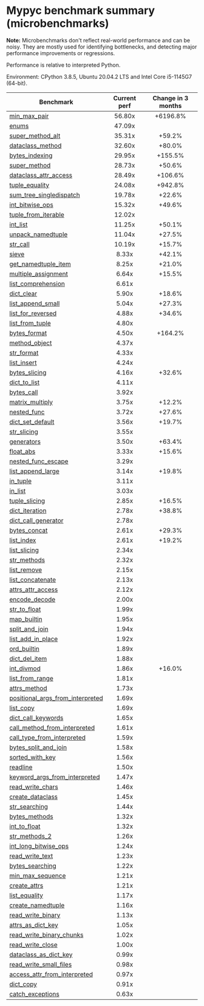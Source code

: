 # Mypyc benchmark summary (microbenchmarks)

**Note:** Microbenchmarks don't reflect real-world performance and can be noisy.
           They are mostly used for identifying bottlenecks, and detecting major performance
           improvements or regressions.

Performance is relative to interpreted Python.

Environment: CPython 3.8.5, Ubuntu 20.04.2 LTS and Intel Core i5-1145G7 (64-bit).

| Benchmark | Current perf | Change in 3 months |
| --- | :---: | :---: |
| [min_max_pair](benchmarks/min_max_pair.md) | 56.80x | +6196.8% |
| [enums](benchmarks/enums.md) | 47.09x |  |
| [super_method_alt](benchmarks/super_method_alt.md) | 35.31x | +59.2% |
| [dataclass_method](benchmarks/dataclass_method.md) | 32.60x | +80.0% |
| [bytes_indexing](benchmarks/bytes_indexing.md) | 29.95x | +155.5% |
| [super_method](benchmarks/super_method.md) | 28.73x | +50.6% |
| [dataclass_attr_access](benchmarks/dataclass_attr_access.md) | 28.49x | +106.6% |
| [tuple_equality](benchmarks/tuple_equality.md) | 24.08x | +942.8% |
| [sum_tree_singledispatch](benchmarks/sum_tree_singledispatch.md) | 19.78x | +22.6% |
| [int_bitwise_ops](benchmarks/int_bitwise_ops.md) | 15.32x | +49.6% |
| [tuple_from_iterable](benchmarks/tuple_from_iterable.md) | 12.02x |  |
| [int_list](benchmarks/int_list.md) | 11.25x | +50.1% |
| [unpack_namedtuple](benchmarks/unpack_namedtuple.md) | 11.04x | +27.5% |
| [str_call](benchmarks/str_call.md) | 10.19x | +15.7% |
| [sieve](benchmarks/sieve.md) | 8.33x | +42.1% |
| [get_namedtuple_item](benchmarks/get_namedtuple_item.md) | 8.25x | +21.0% |
| [multiple_assignment](benchmarks/multiple_assignment.md) | 6.64x | +15.5% |
| [list_comprehension](benchmarks/list_comprehension.md) | 6.61x |  |
| [dict_clear](benchmarks/dict_clear.md) | 5.90x | +18.6% |
| [list_append_small](benchmarks/list_append_small.md) | 5.04x | +27.3% |
| [list_for_reversed](benchmarks/list_for_reversed.md) | 4.88x | +34.6% |
| [list_from_tuple](benchmarks/list_from_tuple.md) | 4.80x |  |
| [bytes_format](benchmarks/bytes_format.md) | 4.50x | +164.2% |
| [method_object](benchmarks/method_object.md) | 4.37x |  |
| [str_format](benchmarks/str_format.md) | 4.33x |  |
| [list_insert](benchmarks/list_insert.md) | 4.24x |  |
| [bytes_slicing](benchmarks/bytes_slicing.md) | 4.16x | +32.6% |
| [dict_to_list](benchmarks/dict_to_list.md) | 4.11x |  |
| [bytes_call](benchmarks/bytes_call.md) | 3.92x |  |
| [matrix_multiply](benchmarks/matrix_multiply.md) | 3.75x | +12.2% |
| [nested_func](benchmarks/nested_func.md) | 3.72x | +27.6% |
| [dict_set_default](benchmarks/dict_set_default.md) | 3.56x | +19.7% |
| [str_slicing](benchmarks/str_slicing.md) | 3.55x |  |
| [generators](benchmarks/generators.md) | 3.50x | +63.4% |
| [float_abs](benchmarks/float_abs.md) | 3.33x | +15.6% |
| [nested_func_escape](benchmarks/nested_func_escape.md) | 3.29x |  |
| [list_append_large](benchmarks/list_append_large.md) | 3.14x | +19.8% |
| [in_tuple](benchmarks/in_tuple.md) | 3.11x |  |
| [in_list](benchmarks/in_list.md) | 3.03x |  |
| [tuple_slicing](benchmarks/tuple_slicing.md) | 2.85x | +16.5% |
| [dict_iteration](benchmarks/dict_iteration.md) | 2.78x | +38.8% |
| [dict_call_generator](benchmarks/dict_call_generator.md) | 2.78x |  |
| [bytes_concat](benchmarks/bytes_concat.md) | 2.61x | +29.3% |
| [list_index](benchmarks/list_index.md) | 2.61x | +19.2% |
| [list_slicing](benchmarks/list_slicing.md) | 2.34x |  |
| [str_methods](benchmarks/str_methods.md) | 2.32x |  |
| [list_remove](benchmarks/list_remove.md) | 2.15x |  |
| [list_concatenate](benchmarks/list_concatenate.md) | 2.13x |  |
| [attrs_attr_access](benchmarks/attrs_attr_access.md) | 2.12x |  |
| [encode_decode](benchmarks/encode_decode.md) | 2.00x |  |
| [str_to_float](benchmarks/str_to_float.md) | 1.99x |  |
| [map_builtin](benchmarks/map_builtin.md) | 1.95x |  |
| [split_and_join](benchmarks/split_and_join.md) | 1.94x |  |
| [list_add_in_place](benchmarks/list_add_in_place.md) | 1.92x |  |
| [ord_builtin](benchmarks/ord_builtin.md) | 1.89x |  |
| [dict_del_item](benchmarks/dict_del_item.md) | 1.88x |  |
| [int_divmod](benchmarks/int_divmod.md) | 1.86x | +16.0% |
| [list_from_range](benchmarks/list_from_range.md) | 1.81x |  |
| [attrs_method](benchmarks/attrs_method.md) | 1.73x |  |
| [positional_args_from_interpreted](benchmarks/positional_args_from_interpreted.md) | 1.69x |  |
| [list_copy](benchmarks/list_copy.md) | 1.69x |  |
| [dict_call_keywords](benchmarks/dict_call_keywords.md) | 1.65x |  |
| [call_method_from_interpreted](benchmarks/call_method_from_interpreted.md) | 1.61x |  |
| [call_type_from_interpreted](benchmarks/call_type_from_interpreted.md) | 1.59x |  |
| [bytes_split_and_join](benchmarks/bytes_split_and_join.md) | 1.58x |  |
| [sorted_with_key](benchmarks/sorted_with_key.md) | 1.56x |  |
| [readline](benchmarks/readline.md) | 1.50x |  |
| [keyword_args_from_interpreted](benchmarks/keyword_args_from_interpreted.md) | 1.47x |  |
| [read_write_chars](benchmarks/read_write_chars.md) | 1.46x |  |
| [create_dataclass](benchmarks/create_dataclass.md) | 1.45x |  |
| [str_searching](benchmarks/str_searching.md) | 1.44x |  |
| [bytes_methods](benchmarks/bytes_methods.md) | 1.32x |  |
| [int_to_float](benchmarks/int_to_float.md) | 1.32x |  |
| [str_methods_2](benchmarks/str_methods_2.md) | 1.26x |  |
| [int_long_bitwise_ops](benchmarks/int_long_bitwise_ops.md) | 1.24x |  |
| [read_write_text](benchmarks/read_write_text.md) | 1.23x |  |
| [bytes_searching](benchmarks/bytes_searching.md) | 1.22x |  |
| [min_max_sequence](benchmarks/min_max_sequence.md) | 1.21x |  |
| [create_attrs](benchmarks/create_attrs.md) | 1.21x |  |
| [list_equality](benchmarks/list_equality.md) | 1.17x |  |
| [create_namedtuple](benchmarks/create_namedtuple.md) | 1.16x |  |
| [read_write_binary](benchmarks/read_write_binary.md) | 1.13x |  |
| [attrs_as_dict_key](benchmarks/attrs_as_dict_key.md) | 1.05x |  |
| [read_write_binary_chunks](benchmarks/read_write_binary_chunks.md) | 1.02x |  |
| [read_write_close](benchmarks/read_write_close.md) | 1.00x |  |
| [dataclass_as_dict_key](benchmarks/dataclass_as_dict_key.md) | 0.99x |  |
| [read_write_small_files](benchmarks/read_write_small_files.md) | 0.98x |  |
| [access_attr_from_interpreted](benchmarks/access_attr_from_interpreted.md) | 0.97x |  |
| [dict_copy](benchmarks/dict_copy.md) | 0.91x |  |
| [catch_exceptions](benchmarks/catch_exceptions.md) | 0.63x |  |
